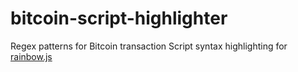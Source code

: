 # bitcoin-script-highlighter
Regex patterns for Bitcoin transaction Script syntax highlighting for [rainbow.js](https://github.com/ccampbell/rainbow)